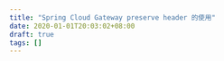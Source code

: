 ```yaml
---
title: "Spring Cloud Gateway preserve header 的使用"
date: 2020-01-01T20:03:02+08:00
draft: true
tags: []
---
```

